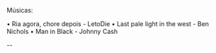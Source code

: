 Músicas:

• Ria agora, chore depois - LetoDie
• Last pale light in the west - Ben Nichols
• Man in Black - Johnny Cash

--
